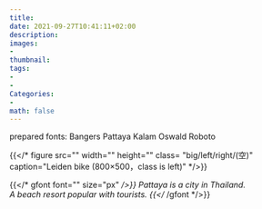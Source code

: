 ```yaml
---
title:
date: 2021-09-27T10:41:11+02:00
description:
images:
-
thumbnail:
tags:
-
-
Categories:
-
math: false
---
```

prepared fonts:
Bangers Pattaya Kalam
Oswald  Roboto

{{</* figure src="" width="" height="" class= "big/left/right/(空)" caption="Leiden bike (800×500，class is left)" */>}}

{{</* gfont font="" size="px" */>}}
Pattaya is a city in Thailand.<br>A beach resort popular with tourists.
{{</* /gfont */>}} <br>
